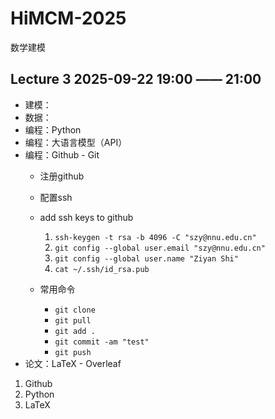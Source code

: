 # HiMCM-2025

数学建模

## Lecture 3 2025-09-22 19:00 —— 21:00

- 建模：
- 数据：
- 编程：Python
- 编程：大语言模型（API）
- 编程：Github - Git
	- 注册github
	- 配置ssh
	- add ssh keys to github
		1. `ssh-keygen -t rsa -b 4096 -C "szy@nnu.edu.cn"`
		2. `git config --global user.email "szy@nnu.edu.cn"` 
		3. `git config --global user.name "Ziyan Shi"`
		4. `cat ~/.ssh/id_rsa.pub`

	- 常用命令
		- `git clone`
		- `git pull`
		- `git add .`
		- `git commit -am "test"`
		- `git push`
- 论文：LaTeX - Overleaf

1. Github
2. Python
3. LaTeX
